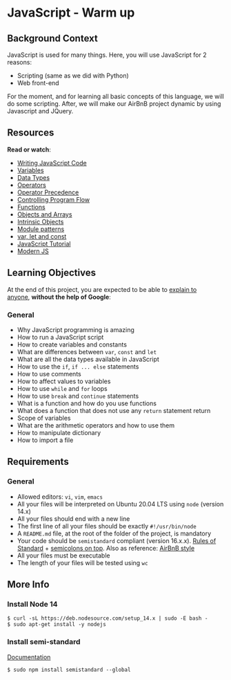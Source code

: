 <h1>JavaScript - Warm up</h1>
<h2>Background Context</h2>
<p>JavaScript is used for many things. Here, you will use JavaScript for 2 reasons:</p>
<ul>
<li>Scripting (same as we did with Python)</li>
<li>Web front-end</li>
</ul>
<p>For the moment, and for learning all basic concepts of this language, we will do some scripting. After, we will make our AirBnB project dynamic by using Javascript and JQuery.</p>
<h2>Resources</h2>
<p><strong>Read or watch</strong>:</p>
<ul>
<li><a title="Writing JavaScript Code" href="https://intranet.hbtn.io/rltoken/yhtqqqmGlZ6sp4sXUk3vGw" target="_blank" rel="noopener">Writing JavaScript Code</a></li>
<li><a title="Variables" href="https://intranet.hbtn.io/rltoken/WwRgw6oEOu5fQqWs2h3B9Q" target="_blank" rel="noopener">Variables</a></li>
<li><a title="Data Types" href="https://intranet.hbtn.io/rltoken/rSfZfRrYnq3f8VPnmUoVBA" target="_blank" rel="noopener">Data Types</a></li>
<li><a title="Operators" href="https://intranet.hbtn.io/rltoken/yhtqqqmGlZ6sp4sXUk3vGw" target="_blank" rel="noopener">Operators</a></li>
<li><a title="Operator Precedence" href="https://intranet.hbtn.io/rltoken/bwCLQ8t1u_ZPuF9rBiDHHg" target="_blank" rel="noopener">Operator Precedence</a></li>
<li><a title="Controlling Program Flow" href="https://intranet.hbtn.io/rltoken/N0Np7QFZVwSnRopkHsN4ow" target="_blank" rel="noopener">Controlling Program Flow</a></li>
<li><a title="Functions" href="https://intranet.hbtn.io/rltoken/tEH_XriewD7BUQux0ADN0w" target="_blank" rel="noopener">Functions</a></li>
<li><a title="Objects and Arrays" href="https://intranet.hbtn.io/rltoken/bEsbK-qzWOIPQ44_LmwV5w" target="_blank" rel="noopener">Objects and Arrays</a></li>
<li><a title="Intrinsic Objects" href="https://intranet.hbtn.io/rltoken/bEsbK-qzWOIPQ44_LmwV5w" target="_blank" rel="noopener">Intrinsic Objects</a></li>
<li><a title="Module patterns" href="https://intranet.hbtn.io/rltoken/OOAH-N9qs-oT4Y32ErUELQ" target="_blank" rel="noopener">Module patterns</a></li>
<li><a title="var, let and const" href="https://intranet.hbtn.io/rltoken/5dIWvs6Zn5XjcsP18Ti9Uw" target="_blank" rel="noopener">var, let and const</a></li>
<li><a title="JavaScript Tutorial" href="https://intranet.hbtn.io/rltoken/PzZBOx5Ms7RL0FX1fihHKw" target="_blank" rel="noopener">JavaScript Tutorial</a></li>
<li><a title="Modern JS" href="https://intranet.hbtn.io/rltoken/toueHB-cJAYoXNscJtr3Jw" target="_blank" rel="noopener">Modern JS</a></li>
</ul>
<h2>Learning Objectives</h2>
<p>At the end of this project, you are expected to be able to&nbsp;<a title="explain to anyone" href="https://intranet.hbtn.io/rltoken/7IvdhdUBt8B_PxSqLjfz9A" target="_blank" rel="noopener">explain to anyone</a>,&nbsp;<strong>without the help of Google</strong>:</p>
<h3>General</h3>
<ul>
<li>Why JavaScript programming is amazing</li>
<li>How to run a JavaScript script</li>
<li>How to create variables and constants</li>
<li>What are differences between&nbsp;<code>var</code>,&nbsp;<code>const</code>&nbsp;and&nbsp;<code>let</code></li>
<li>What are all the data types available in JavaScript</li>
<li>How to use the&nbsp;<code>if</code>,&nbsp;<code>if ... else</code>&nbsp;statements</li>
<li>How to use comments</li>
<li>How to affect values to variables</li>
<li>How to use&nbsp;<code>while</code>&nbsp;and&nbsp;<code>for</code>&nbsp;loops</li>
<li>How to use&nbsp;<code>break</code>&nbsp;and&nbsp;<code>continue</code>&nbsp;statements</li>
<li>What is a function and how do you use functions</li>
<li>What does a function that does not use any&nbsp;<code>return</code>&nbsp;statement return</li>
<li>Scope of variables</li>
<li>What are the arithmetic operators and how to use them</li>
<li>How to manipulate dictionary</li>
<li>How to import a file</li>
</ul>
<h2>Requirements</h2>
<h3>General</h3>
<ul>
<li>Allowed editors:&nbsp;<code>vi</code>,&nbsp;<code>vim</code>,&nbsp;<code>emacs</code></li>
<li>All your files will be interpreted on Ubuntu 20.04 LTS using&nbsp;<code>node</code>&nbsp;(version 14.x)</li>
<li>All your files should end with a new line</li>
<li>The first line of all your files should be exactly&nbsp;<code>#!/usr/bin/node</code></li>
<li>A&nbsp;<code>README.md</code>&nbsp;file, at the root of the folder of the project, is mandatory</li>
<li>Your code should be&nbsp;<code>semistandard</code>&nbsp;compliant (version 16.x.x).&nbsp;<a title="Rules of Standard" href="https://intranet.hbtn.io/rltoken/Wz4slq1c0LivUbiR88Kj_Q" target="_blank" rel="noopener">Rules of Standard</a>&nbsp;+&nbsp;<a title="semicolons on top" href="https://intranet.hbtn.io/rltoken/n6FW86eM_laCRYFfuHKjXA" target="_blank" rel="noopener">semicolons on top</a>. Also as reference:&nbsp;<a title="AirBnB style" href="https://intranet.hbtn.io/rltoken/7O__u3p-BU24HUBUh7QXoQ" target="_blank" rel="noopener">AirBnB style</a></li>
<li>All your files must be executable</li>
<li>The length of your files will be tested using&nbsp;<code>wc</code></li>
</ul>
<h2>More Info</h2>
<h3>Install Node 14</h3>
<pre><code>$ curl -sL https://deb.nodesource.com/setup_14.x | sudo -E bash -
$ sudo apt-get install -y nodejs
</code></pre>
<h3>Install semi-standard</h3>
<p><a title="Documentation" href="https://intranet.hbtn.io/rltoken/n6FW86eM_laCRYFfuHKjXA" target="_blank" rel="noopener">Documentation</a></p>
<pre><code>$ sudo npm install semistandard --global</code></pre>
